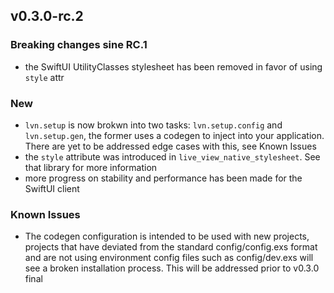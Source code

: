 ## v0.3.0-rc.2

### Breaking changes sine RC.1

* the SwiftUI UtilityClasses stylesheet has been removed in favor of using `style` attr

### New

* `lvn.setup` is now brokwn into two tasks: `lvn.setup.config` and `lvn.setup.gen`, the former uses
a codegen to inject into your application. There are yet to be addressed edge cases with this, see Known Issues
* the `style` attribute was introduced in `live_view_native_stylesheet`. See that library for more information
* more progress on stability and performance has been made for the SwiftUI client

### Known Issues

* The codegen configuration is intended to be used with new projects, projects that have deviated from the standard config/config.exs format
and are not using environment config files such as config/dev.exs will see a broken installation process. This will be addressed
prior to v0.3.0 final
